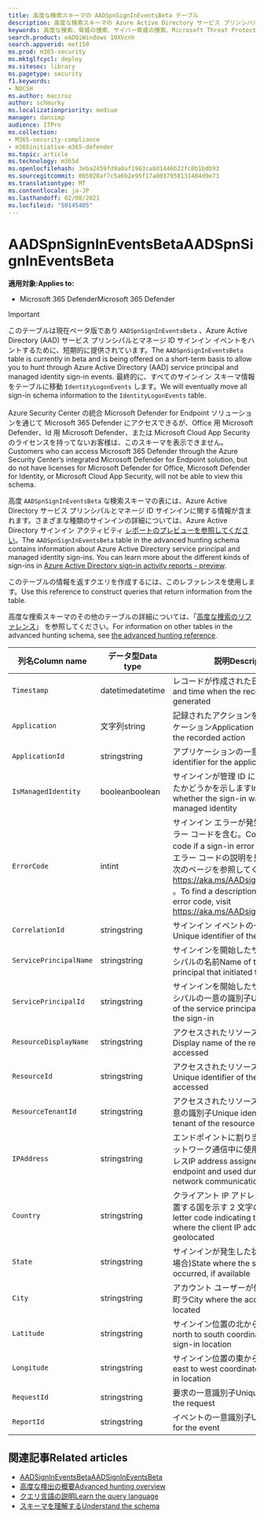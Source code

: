 ```yaml
---
title: 高度な検索スキーマの AADSpnSignInEventsBeta テーブル
description: 高度な検索スキーマの Azure Active Directory サービス プリンシパルと管理対象 ID サインイン イベント テーブルに関連付けられている情報について説明します。
keywords: 高度な捜索、脅威の捜索、サイバー脅威の捜索、Microsoft Threat Protection、Microsoft 365、mtp、m365、検索、クエリ、テレメトリ、スキーマ リファレンス、kusto、テーブル、列、データ型、説明、AlertInfo、アラート、エンティティ、証拠、ファイル、IP アドレス、デバイス、コンピューター、ユーザー、アカウント、ID、AAD
search.product: eADQiWindows 10XVcnh
search.appverid: met150
ms.prod: m365-security
ms.mktglfcycl: deploy
ms.sitesec: library
ms.pagetype: security
f1.keywords:
- NOCSH
ms.author: maccruz
author: schmurky
ms.localizationpriority: medium
manager: dansimp
audience: ITPro
ms.collection:
- M365-security-compliance
- m365initiative-m365-defender
ms.topic: article
ms.technology: m365d
ms.openlocfilehash: 3eba2459fd9a0af1963ca8d1446b22fc0b1bdb93
ms.sourcegitcommit: 005028af7c5a6b2e95f17a0037958131484d9e73
ms.translationtype: MT
ms.contentlocale: ja-JP
ms.lasthandoff: 02/08/2021
ms.locfileid: "50145405"
---
```

# <a name="aadspnsignineventsbeta"></a><span data-ttu-id="d9b91-104">AADSpnSignInEventsBeta</span><span class="sxs-lookup"><span data-stu-id="d9b91-104">AADSpnSignInEventsBeta</span></span>

<span data-ttu-id="d9b91-105">**適用対象:**</span><span class="sxs-lookup"><span data-stu-id="d9b91-105">**Applies to:**</span></span>

- <span data-ttu-id="d9b91-106">Microsoft 365 Defender</span><span class="sxs-lookup"><span data-stu-id="d9b91-106">Microsoft 365 Defender</span></span>

>[!IMPORTANT]
> <span data-ttu-id="d9b91-107">このテーブルは現在ベータ版であり `AADSpnSignInEventsBeta` 、Azure Active Directory (AAD) サービス プリンシパルとマネージ ID サインイン イベントをハントするために、短期的に提供されています。</span><span class="sxs-lookup"><span data-stu-id="d9b91-107">The `AADSpnSignInEventsBeta` table is currently in beta and is being offered on a short-term basis to allow you to hunt through Azure Active Directory (AAD) service principal and managed identity sign-in events.</span></span> <span data-ttu-id="d9b91-108">最終的に、すべてのサインイン スキーマ情報をテーブルに移動 `IdentityLogonEvents` します。</span><span class="sxs-lookup"><span data-stu-id="d9b91-108">We will eventually move all sign-in schema information to the `IdentityLogonEvents` table.</span></span><br><br>
> <span data-ttu-id="d9b91-109">Azure Security Center の統合 Microsoft Defender for Endpoint ソリューションを通じて Microsoft 365 Defender にアクセスできるが、Office 用 Microsoft Defender、Id 用 Microsoft Defender、または Microsoft Cloud App Security のライセンスを持ってないお客様は、このスキーマを表示できません。</span><span class="sxs-lookup"><span data-stu-id="d9b91-109">Customers who can access Microsoft 365 Defender through the Azure Security Center’s integrated Microsoft Defender for Endpoint solution, but do not have licenses for Microsoft Defender for Office, Microsoft Defender for Identity, or Microsoft Cloud App Security, will not be able to view this schema.</span></span> 



<span data-ttu-id="d9b91-110">高度 `AADSpnSignInEventsBeta` な検索スキーマの表には、Azure Active Directory サービス プリンシパルとマネージ ID サインインに関する情報が含まれます。さまざまな種類のサインインの詳細については、Azure Active Directory サインイン アクティビティ [レポートのプレビューを参照してください](https://docs.microsoft.com/azure/active-directory/reports-monitoring/concept-all-sign-ins)。</span><span class="sxs-lookup"><span data-stu-id="d9b91-110">The `AADSpnSignInEventsBeta` table in the advanced hunting schema contains information about Azure Active Directory service principal and managed identity sign-ins. You can learn more about the different kinds of sign-ins in [Azure Active Directory sign-in activity reports - preview](https://docs.microsoft.com/azure/active-directory/reports-monitoring/concept-all-sign-ins).</span></span>

<span data-ttu-id="d9b91-111">このテーブルの情報を返すクエリを作成するには、このレファレンスを使用します。</span><span class="sxs-lookup"><span data-stu-id="d9b91-111">Use this reference to construct queries that return information from the table.</span></span>

<span data-ttu-id="d9b91-112">高度な捜索スキーマのその他のテーブルの詳細については、「[高度な捜索のリファレンス](https://docs.microsoft.com/windows/security/threat-protection/microsoft-defender-atp/advanced-hunting-reference)」 を参照してください。</span><span class="sxs-lookup"><span data-stu-id="d9b91-112">For information on other tables in the advanced hunting schema, see [the advanced hunting reference](https://docs.microsoft.com/windows/security/threat-protection/microsoft-defender-atp/advanced-hunting-reference).</span></span>





| <span data-ttu-id="d9b91-113">列名</span><span class="sxs-lookup"><span data-stu-id="d9b91-113">Column name</span></span>     | <span data-ttu-id="d9b91-114">データ型</span><span class="sxs-lookup"><span data-stu-id="d9b91-114">Data type</span></span> | <span data-ttu-id="d9b91-115">説明</span><span class="sxs-lookup"><span data-stu-id="d9b91-115">Description</span></span>   |
| ----- | ----- | ---- |
| `Timestamp` | <span data-ttu-id="d9b91-116">datetime</span><span class="sxs-lookup"><span data-stu-id="d9b91-116">datetime</span></span>      | <span data-ttu-id="d9b91-117">レコードが作成された日付と時刻</span><span class="sxs-lookup"><span data-stu-id="d9b91-117">Date and time when the record was generated</span></span>                                                                                                     |
| `Application`          | <span data-ttu-id="d9b91-118">文字列</span><span class="sxs-lookup"><span data-stu-id="d9b91-118">string</span></span>        | <span data-ttu-id="d9b91-119">記録されたアクションを実行したアプリケーション</span><span class="sxs-lookup"><span data-stu-id="d9b91-119">Application that performed the recorded action</span></span>                                                                                                   |
| `ApplicationId`        | <span data-ttu-id="d9b91-120">string</span><span class="sxs-lookup"><span data-stu-id="d9b91-120">string</span></span>        | <span data-ttu-id="d9b91-121">アプリケーションの一意識別子</span><span class="sxs-lookup"><span data-stu-id="d9b91-121">Unique identifier for the application</span></span>                                                                                                           |
| `IsManagedIdentity`    | <span data-ttu-id="d9b91-122">boolean</span><span class="sxs-lookup"><span data-stu-id="d9b91-122">boolean</span></span>       | <span data-ttu-id="d9b91-123">サインインが管理 ID によって開始されたかどうかを示します</span><span class="sxs-lookup"><span data-stu-id="d9b91-123">Indicates whether the sign-in was initiated by a managed identity</span></span>                                                                               |
| `ErrorCode`            | <span data-ttu-id="d9b91-124">int</span><span class="sxs-lookup"><span data-stu-id="d9b91-124">int</span></span>        | <span data-ttu-id="d9b91-125">サインイン エラーが発生した場合のエラー コードを含む。</span><span class="sxs-lookup"><span data-stu-id="d9b91-125">Contains the error code if a sign-in error occurs.</span></span> <span data-ttu-id="d9b91-126">特定のエラー コードの説明を見つけるには、次のページを参照してください <https://aka.ms/AADsigninsErrorCodes> 。</span><span class="sxs-lookup"><span data-stu-id="d9b91-126">To find a description of a specific error code, visit <https://aka.ms/AADsigninsErrorCodes>.</span></span> |
| `CorrelationId`        | <span data-ttu-id="d9b91-127">string</span><span class="sxs-lookup"><span data-stu-id="d9b91-127">string</span></span>        | <span data-ttu-id="d9b91-128">サインイン イベントの一意識別子</span><span class="sxs-lookup"><span data-stu-id="d9b91-128">Unique identifier of the sign-in event</span></span>                                                                                                          |
| `ServicePrincipalName` | <span data-ttu-id="d9b91-129">string</span><span class="sxs-lookup"><span data-stu-id="d9b91-129">string</span></span>        | <span data-ttu-id="d9b91-130">サインインを開始したサービス プリンシパルの名前</span><span class="sxs-lookup"><span data-stu-id="d9b91-130">Name of the service principal that initiated the sign-in</span></span>                                                                                        |
| `ServicePrincipalId`   | <span data-ttu-id="d9b91-131">string</span><span class="sxs-lookup"><span data-stu-id="d9b91-131">string</span></span>        | <span data-ttu-id="d9b91-132">サインインを開始したサービス プリンシパルの一意の識別子</span><span class="sxs-lookup"><span data-stu-id="d9b91-132">Unique identifier of the service principal that initiated the sign-in</span></span>                                                                           |
| `ResourceDisplayName`  | <span data-ttu-id="d9b91-133">string</span><span class="sxs-lookup"><span data-stu-id="d9b91-133">string</span></span>        | <span data-ttu-id="d9b91-134">アクセスされたリソースの表示名</span><span class="sxs-lookup"><span data-stu-id="d9b91-134">Display name of the resource accessed</span></span>                                                                                                           |
| `ResourceId`           | <span data-ttu-id="d9b91-135">string</span><span class="sxs-lookup"><span data-stu-id="d9b91-135">string</span></span>        | <span data-ttu-id="d9b91-136">アクセスされたリソースの一意の識別子</span><span class="sxs-lookup"><span data-stu-id="d9b91-136">Unique identifier of the resource accessed</span></span>                                                                                                      |
| `ResourceTenantId`     | <span data-ttu-id="d9b91-137">string</span><span class="sxs-lookup"><span data-stu-id="d9b91-137">string</span></span>        | <span data-ttu-id="d9b91-138">アクセスされたリソースのテナントの一意の識別子</span><span class="sxs-lookup"><span data-stu-id="d9b91-138">Unique identifier of the tenant of the resource accessed</span></span>                                                                                        |
| `IPAddress`            | <span data-ttu-id="d9b91-139">string</span><span class="sxs-lookup"><span data-stu-id="d9b91-139">string</span></span>        | <span data-ttu-id="d9b91-140">エンドポイントに割り当て、関連するネットワーク通信中に使用される IP アドレス</span><span class="sxs-lookup"><span data-stu-id="d9b91-140">IP address assigned to the endpoint and used during related network communications</span></span>                                                              |
| `Country`          | <span data-ttu-id="d9b91-141">string</span><span class="sxs-lookup"><span data-stu-id="d9b91-141">string</span></span>        | <span data-ttu-id="d9b91-142">クライアント IP アドレスが地理的に位置する国を示す 2 文字のコード</span><span class="sxs-lookup"><span data-stu-id="d9b91-142">Two-letter code indicating the country where the client IP address is geolocated</span></span>                                                                |
| `State`                | <span data-ttu-id="d9b91-143">string</span><span class="sxs-lookup"><span data-stu-id="d9b91-143">string</span></span>        | <span data-ttu-id="d9b91-144">サインインが発生した状態 (使用可能な場合)</span><span class="sxs-lookup"><span data-stu-id="d9b91-144">State where the sign-in occurred, if available</span></span>                                                                                                  |
| `City`                 | <span data-ttu-id="d9b91-145">string</span><span class="sxs-lookup"><span data-stu-id="d9b91-145">string</span></span>        | <span data-ttu-id="d9b91-146">アカウント ユーザーが位置する市区町町ラ</span><span class="sxs-lookup"><span data-stu-id="d9b91-146">City where the account user is located</span></span>                                                                                                          |
| `Latitude`             | <span data-ttu-id="d9b91-147">string</span><span class="sxs-lookup"><span data-stu-id="d9b91-147">string</span></span>        | <span data-ttu-id="d9b91-148">サインイン位置の北から南の座標</span><span class="sxs-lookup"><span data-stu-id="d9b91-148">The north to south coordinates of the sign-in location</span></span>                                                                                          |
| `Longitude`            | <span data-ttu-id="d9b91-149">string</span><span class="sxs-lookup"><span data-stu-id="d9b91-149">string</span></span>        | <span data-ttu-id="d9b91-150">サインイン位置の東から西の座標</span><span class="sxs-lookup"><span data-stu-id="d9b91-150">The east to west coordinates of the sign-in location</span></span>                                                                                            |
| `RequestId`            | <span data-ttu-id="d9b91-151">string</span><span class="sxs-lookup"><span data-stu-id="d9b91-151">string</span></span>        | <span data-ttu-id="d9b91-152">要求の一意識別子</span><span class="sxs-lookup"><span data-stu-id="d9b91-152">Unique identifier of the request</span></span>                                                                                                                |
|`ReportId` | <span data-ttu-id="d9b91-153">string</span><span class="sxs-lookup"><span data-stu-id="d9b91-153">string</span></span> | <span data-ttu-id="d9b91-154">イベントの一意識別子</span><span class="sxs-lookup"><span data-stu-id="d9b91-154">Unique identifier for the event</span></span> | 

 

## <a name="related-articles"></a><span data-ttu-id="d9b91-155">関連記事</span><span class="sxs-lookup"><span data-stu-id="d9b91-155">Related articles</span></span>

-   [<span data-ttu-id="d9b91-156">AADSignInEventsBeta</span><span class="sxs-lookup"><span data-stu-id="d9b91-156">AADSignInEventsBeta</span></span>](https://docs.microsoft.com/microsoft-365/security/mtp/advanced-hunting-aadsignineventsbeta-table)
-   [<span data-ttu-id="d9b91-157">高度な検出の概要</span><span class="sxs-lookup"><span data-stu-id="d9b91-157">Advanced hunting overview</span></span>](https://docs.microsoft.com/windows/security/threat-protection/microsoft-defender-atp/advanced-hunting-overview)
-   [<span data-ttu-id="d9b91-158">クエリ言語の説明</span><span class="sxs-lookup"><span data-stu-id="d9b91-158">Learn the query language</span></span>](https://docs.microsoft.com/windows/security/threat-protection/microsoft-defender-atp/advanced-hunting-query-language)
-   [<span data-ttu-id="d9b91-159">スキーマを理解する</span><span class="sxs-lookup"><span data-stu-id="d9b91-159">Understand the schema</span></span>](https://docs.microsoft.com/windows/security/threat-protection/microsoft-defender-atp/advanced-hunting-schema-reference)

